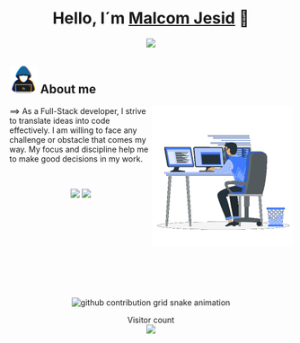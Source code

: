 <div align="center">
<h1 align="center">Hello, I´m <a href="https://aristi.dev">Malcom Jesid</a> 👋</h1>
</div>


<p align="center">
  <a href="https://github.com/DenverCoder1/readme-typing-svg">
    <img src="https://readme-typing-svg.herokuapp.com?font=Time+New+Roman&color=cyan&size=25&center=true&vCenter=true&width=600&height=100&lines=Self-taught+Software+developer,;systems+engineering+student,;I+love+learning+things+new...<3">
  </a>
</p>


## <picture><img src = "https://github.com/0xAbdulKhalid/0xAbdulKhalid/raw/main/assets/mdImages/about_me.gif" width = 50px></picture> **About me**

<picture> <img align="right" src="https://github.com/0xAbdulKhalid/0xAbdulKhalid/raw/main/assets/mdImages/Right_Side.gif" width = 250px></picture>

==> As a Full-Stack developer, I strive to translate ideas into code effectively. I am willing to face any challenge or obstacle that comes my way. My focus and discipline help me to make good decisions in my work.

</br>


<p align="center" style="height: 180px;">
    <img style="height:10rem" src="https://github-readme-stats.vercel.app/api?username=MalcomJesid&bg_color=30,e96443,904e95&title_color=fff&text_color=fff&show_icons=true&theme=radical" />
    <img style="height:10rem;" src="https://github-readme-streak-stats.herokuapp.com/?user=MalcomJesid&theme=radical&show_icons=true&border=e4e2e2" />
</p>

<div align="center">
    <picture align="center">
      <source media="(prefers-color-scheme: dark)" srcset="https://raw.githubusercontent.com/MalcomJesid/MalcomJesid/master/assets/github-contribution-grid-snake.svg">
      <source media="(prefers-color-scheme: light)" srcset="https://raw.githubusercontent.com/MalcomJesid/MalcomJesid/master/assets/github-contribution-grid-snake.svg">
      <img alt="github contribution grid snake animation" src="https://raw.githubusercontent.com/MalcomJesid/MalcomJesid/master/assets/github-contribution-grid-snake.svg">
    </picture>
</div>

<p align="center">
  <div align="center">Visitor count</div>
  <div align="center">
    <img src="https://profile-counter.glitch.me/MalcomJesid/count.svg"/>
  </div>
</p>

